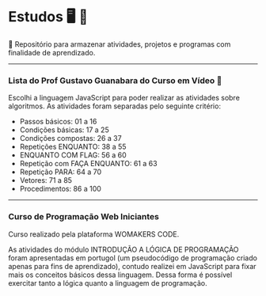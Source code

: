 # Estudos :desktop_computer: :memo:
:pencil:
Repositório para armazenar atividades, projetos e programas com finalidade de aprendizado.

---

###  Lista do Prof Gustavo Guanabara do Curso em Vídeo :open_file_folder:

Escolhi a linguagem JavaScript para poder realizar as atividades sobre algoritmos. 
As atividades foram separadas pelo seguinte critério:
- Passos básicos: 01 a 16
- Condições básicas: 17 a 25
- Condições compostas: 26 a 37
- Repetições ENQUANTO: 38 a  55
- ENQUANTO COM FLAG: 56 a 60
- Repetição com FAÇA ENQUANTO: 61 a 63
- Repetição PARA: 64 a 70
- Vetores: 71 a 85
- Procedimentos: 86 a 100


---
### Curso de Programação Web Iniciantes 

Curso realizado pela plataforma WOMAKERS CODE.

As atividades do módulo INTRODUÇÃO A LÓGICA DE PROGRAMAÇÃO foram apresentadas em portugol (um pseudocódigo de programação criado apenas para fins de aprendizado), contudo realizei em JavaScript para fixar mais os conceitos básicos dessa linguagem. Dessa forma é possível exercitar tanto a lógica quanto a linguagem de programação.

